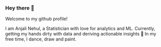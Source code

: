 ### Hey there 👋
Welcome to my github profile!

I am Anjali Nehul, a Statistician with love for analytics and ML. 
Currently, getting my hands dirty with data and deriving actionable insights 🙂
In my free time, I dance, draw and paint.
